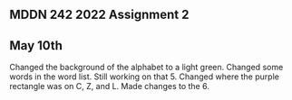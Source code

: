 ## MDDN 242 2022 Assignment 2

## May 10th

Changed the background of the alphabet to a light green.  Changed some words in the word list.
Still working on that 5.  Changed where the purple rectangle was on C, Z, and L.  Made changes to the 6.
